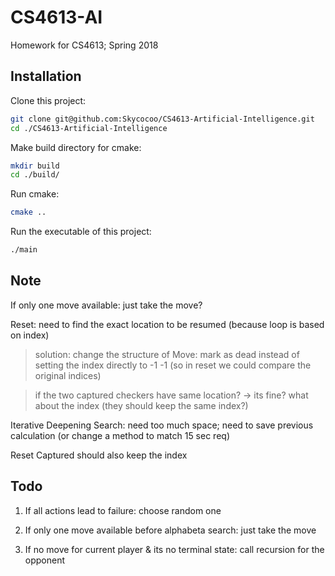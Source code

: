 # CS4613-AI
Homework for CS4613; Spring 2018

## Installation

Clone this project:

```bash
git clone git@github.com:Skycocoo/CS4613-Artificial-Intelligence.git
cd ./CS4613-Artificial-Intelligence
```

Make build directory for cmake:

```bash
mkdir build
cd ./build/
```

Run cmake:

```bash
cmake ..
```

Run the executable of this project:

```bash
./main
```

## Note

If only one move available: just take the move?

Reset: need to find the exact location to be resumed (because loop is based on index)

> solution: change the structure of Move: mark as dead instead of setting the index directly to -1 -1 (so in reset we could compare the original indices)

> if the two captured checkers have same location? -> its fine? what about the index (they should keep the same index?)


Iterative Deepening Search: need too much space; need to save previous calculation (or change a method to match 15 sec req)


Reset Captured should also keep the index

## Todo

1. If all actions lead to failure: choose random one

2. If only one move available before alphabeta search: just take the move

3. If no move for current player & its no terminal state: call recursion for the opponent

